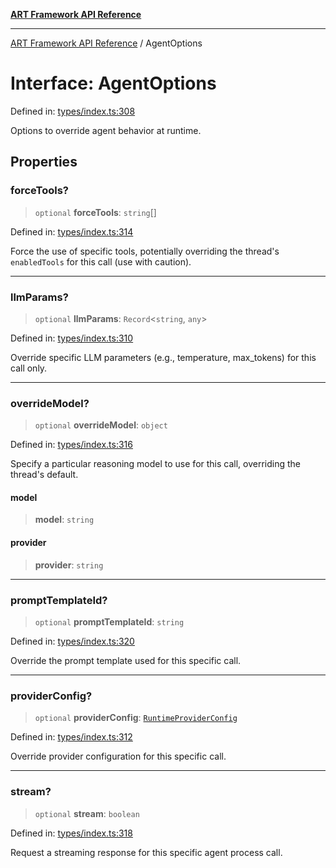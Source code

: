 [**ART Framework API Reference**](../README.md)

***

[ART Framework API Reference](../README.md) / AgentOptions

# Interface: AgentOptions

Defined in: [types/index.ts:308](https://github.com/hashangit/ART/blob/3153790647102134b487bb6168bd208568e6a8ad/src/types/index.ts#L308)

Options to override agent behavior at runtime.

## Properties

### forceTools?

> `optional` **forceTools**: `string`[]

Defined in: [types/index.ts:314](https://github.com/hashangit/ART/blob/3153790647102134b487bb6168bd208568e6a8ad/src/types/index.ts#L314)

Force the use of specific tools, potentially overriding the thread's `enabledTools` for this call (use with caution).

***

### llmParams?

> `optional` **llmParams**: `Record`\<`string`, `any`\>

Defined in: [types/index.ts:310](https://github.com/hashangit/ART/blob/3153790647102134b487bb6168bd208568e6a8ad/src/types/index.ts#L310)

Override specific LLM parameters (e.g., temperature, max_tokens) for this call only.

***

### overrideModel?

> `optional` **overrideModel**: `object`

Defined in: [types/index.ts:316](https://github.com/hashangit/ART/blob/3153790647102134b487bb6168bd208568e6a8ad/src/types/index.ts#L316)

Specify a particular reasoning model to use for this call, overriding the thread's default.

#### model

> **model**: `string`

#### provider

> **provider**: `string`

***

### promptTemplateId?

> `optional` **promptTemplateId**: `string`

Defined in: [types/index.ts:320](https://github.com/hashangit/ART/blob/3153790647102134b487bb6168bd208568e6a8ad/src/types/index.ts#L320)

Override the prompt template used for this specific call.

***

### providerConfig?

> `optional` **providerConfig**: [`RuntimeProviderConfig`](RuntimeProviderConfig.md)

Defined in: [types/index.ts:312](https://github.com/hashangit/ART/blob/3153790647102134b487bb6168bd208568e6a8ad/src/types/index.ts#L312)

Override provider configuration for this specific call.

***

### stream?

> `optional` **stream**: `boolean`

Defined in: [types/index.ts:318](https://github.com/hashangit/ART/blob/3153790647102134b487bb6168bd208568e6a8ad/src/types/index.ts#L318)

Request a streaming response for this specific agent process call.
